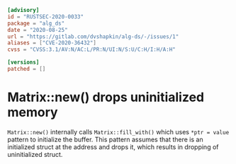 ```toml
[advisory]
id = "RUSTSEC-2020-0033"
package = "alg_ds"
date = "2020-08-25"
url = "https://gitlab.com/dvshapkin/alg-ds/-/issues/1"
aliases = ["CVE-2020-36432"]
cvss = "CVSS:3.1/AV:N/AC:L/PR:N/UI:N/S:U/C:H/I:H/A:H"

[versions]
patched = []
```

# Matrix::new() drops uninitialized memory

`Matrix::new()` internally calls `Matrix::fill_with()` which uses `*ptr = value` pattern to initialize the buffer.
This pattern assumes that there is an initialized struct at the address and drops it, which results in dropping of uninitialized struct.
